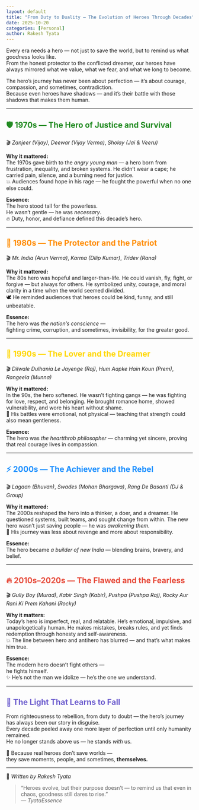 ```yaml
---
layout: default
title: "From Duty to Duality — The Evolution of Heroes Through Decades"
date: 2025-10-20
categories: [Personal]
author: Rakesh Tyata
---
```


Every era needs a hero — not just to save the world, but to remind us what _goodness_ looks like.  
From the honest protector to the conflicted dreamer, our heroes have always mirrored what we value, what we fear, and what we long to become.

The hero’s journey has never been about perfection — it’s about courage, compassion, and sometimes, contradiction.  
Because even heroes have shadows — and it’s their battle with those shadows that makes them human.

---

## <span style="color:#228B22;">🛡️ 1970s — The Hero of Justice and Survival</span>

🎬 _Zanjeer (Vijay)_, _Deewar (Vijay Verma)_, _Sholay (Jai & Veeru)_

**Why it mattered:**  
The 1970s gave birth to the _angry young man_ — a hero born from frustration, inequality, and broken systems. He didn’t wear a cape; he carried pain, silence, and a burning need for justice.  
💥 Audiences found hope in his rage — he fought the powerful when no one else could.

**Essence:**  
The hero stood tall for the powerless.  
He wasn’t gentle — he was _necessary_.  
🔥 Duty, honor, and defiance defined this decade’s hero.

---

## <span style="color:#FF8C00;">💫 1980s — The Protector and the Patriot</span>

🎬 _Mr. India (Arun Verma)_, _Karma (Dilip Kumar)_, _Tridev (Rana)_

**Why it mattered:**  
The 80s hero was hopeful and larger-than-life. He could vanish, fly, fight, or forgive — but always for others. He symbolized unity, courage, and moral clarity in a time when the world seemed divided.  
🕊️ He reminded audiences that heroes could be kind, funny, and still unbeatable.

**Essence:**  
The hero was _the nation’s conscience_ —  
fighting crime, corruption, and sometimes, invisibility, for the greater good.

---

## <span style="color:#FFD700;">🌟 1990s — The Lover and the Dreamer</span>

🎬 _Dilwale Dulhania Le Jayenge (Raj)_, _Hum Aapke Hain Koun (Prem)_, _Rangeela (Munna)_

**Why it mattered:**  
In the 90s, the hero softened. He wasn’t fighting gangs — he was fighting for love, respect, and belonging. He brought romance home, showed vulnerability, and wore his heart without shame.  
💖 His battles were emotional, not physical — teaching that strength could also mean gentleness.

**Essence:**  
The hero was _the heartthrob philosopher_ — charming yet sincere, proving that real courage lives in compassion.

---

## <span style="color:#1E90FF;">⚡ 2000s — The Achiever and the Rebel</span>

🎬 _Lagaan (Bhuvan)_, _Swades (Mohan Bhargava)_, _Rang De Basanti (DJ & Group)_

**Why it mattered:**  
The 2000s reshaped the hero into a thinker, a doer, and a dreamer. He questioned systems, built teams, and sought change from within. The new hero wasn’t just saving people — he was _awakening them._  
🚀 His journey was less about revenge and more about responsibility.

**Essence:**  
The hero became _a builder of new India_ — blending brains, bravery, and belief.

---

## <span style="color:#E74C3C;">🔥 2010s–2020s — The Flawed and the Fearless</span>

🎬 _Gully Boy (Murad)_, _Kabir Singh (Kabir)_, _Pushpa (Pushpa Raj)_, _Rocky Aur Rani Ki Prem Kahani (Rocky)_

**Why it matters:**  
Today’s hero is imperfect, real, and relatable. He’s emotional, impulsive, and unapologetically human. He makes mistakes, breaks rules, and yet finds redemption through honesty and self-awareness.  
💥 The line between hero and antihero has blurred — and that’s what makes him true.

**Essence:**  
The modern hero doesn’t fight others —  
he fights himself.  
✨ He’s not the man we idolize — he’s the one we understand.

---

## <span style="color:#6A5ACD;">💞 The Light That Learns to Fall</span>

From righteousness to rebellion, from duty to doubt — the hero’s journey has always been our story in disguise.  
Every decade peeled away one more layer of perfection until only humanity remained.  
He no longer stands above us — he stands _with_ us.

💫 Because real heroes don’t save worlds —  
they save moments, people, and sometimes, **themselves.**

---

📝 _Written by Rakesh Tyata_

> “Heroes evolve, but their purpose doesn’t — to remind us that even in chaos, goodness still dares to rise.”  
> — _TyataEssence_


